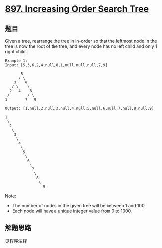 # [897. Increasing Order Search Tree](https://leetcode.com/problems/increasing-order-search-tree/)

## 题目

Given a tree, rearrange the tree in in-order so that the leftmost node in the tree is now the root of the tree, and every node has no left child and only 1 right child.

```text
Example 1:
Input: [5,3,6,2,4,null,8,1,null,null,null,7,9]

       5
      / \
    3    6
   / \    \
  2   4    8
 /        / \
1        7   9

Output: [1,null,2,null,3,null,4,null,5,null,6,null,7,null,8,null,9]

1
 \
  2
   \
    3
     \
      4
       \
        5
         \
          6
           \
            7
             \
              8
               \
                 9
```

Note:

- The number of nodes in the given tree will be between 1 and 100.
- Each node will have a unique integer value from 0 to 1000.

## 解题思路

见程序注释
